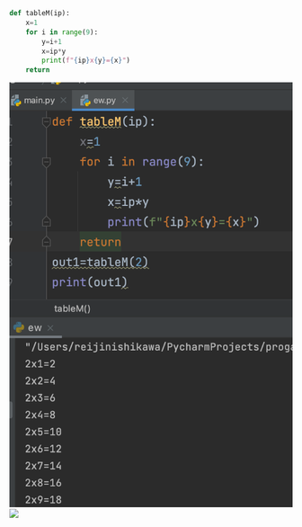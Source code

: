 ```.py
def tableM(ip):
    x=1
    for i in range(9):
        y=i+1
        x=ip*y
        print(f"{ip}x{y}={x}")
    return
```
![](quiz005out.png)
![](quiz005flow.jpeg)
